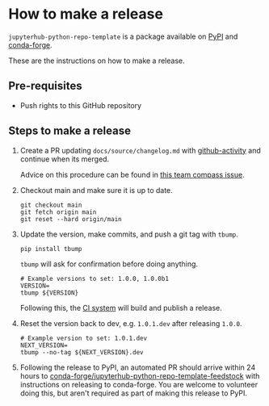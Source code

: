 <!---
# --- MUST ADAPT THIS FILE FOR YOUR PROJECT ---
# --- Instructions below ---
#
# * Search and replace `jupyterhub-python-repo-template` with the name of your repository
--->

# How to make a release

`jupyterhub-python-repo-template` is a package available on [PyPI] and
[conda-forge].

These are the instructions on how to make a release.

## Pre-requisites

- Push rights to this GitHub repository

## Steps to make a release

1. Create a PR updating `docs/source/changelog.md` with [github-activity] and
   continue when its merged.

   Advice on this procedure can be found in [this team compass
   issue](https://github.com/jupyterhub/team-compass/issues/563).

2. Checkout main and make sure it is up to date.

   ```shell
   git checkout main
   git fetch origin main
   git reset --hard origin/main
   ```

3. Update the version, make commits, and push a git tag with `tbump`.

   ```shell
   pip install tbump
   ```

   `tbump` will ask for confirmation before doing anything.

   ```shell
   # Example versions to set: 1.0.0, 1.0.0b1
   VERSION=
   tbump ${VERSION}
   ```

   Following this, the [CI system] will build and publish a release.

4. Reset the version back to dev, e.g. `1.0.1.dev` after releasing `1.0.0`.

   ```shell
   # Example version to set: 1.0.1.dev
   NEXT_VERSION=
   tbump --no-tag ${NEXT_VERSION}.dev
   ```

5. Following the release to PyPI, an automated PR should arrive within 24 hours
   to [conda-forge/jupyterhub-python-repo-template-feedstock] with instructions
   on releasing to conda-forge. You are welcome to volunteer doing this, but
   aren't required as part of making this release to PyPI.

[github-activity]: https://github.com/executablebooks/github-activity
[pypi]: https://pypi.org/project/jupyterhub-python-repo-template/
[conda-forge]: https://anaconda.org/conda-forge/jupyterhub-python-repo-template
[conda-forge/jupyterhub-python-repo-template-feedstock]: https://github.com/conda-forge/jupyterhub-python-repo-template-feedstock
[ci system]: https://github.com/jupyterhub/jupyterhub-python-repo-template/actions/workflows/release.yaml
